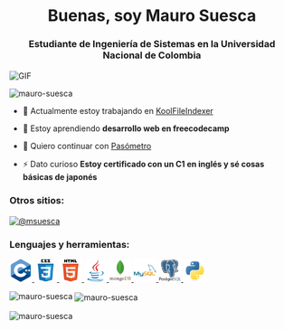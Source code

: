 <h1 align="center">Buenas, soy Mauro Suesca</h1>
<h3 align="center">Estudiante de Ingeniería de Sistemas en la Universidad Nacional de Colombia</h3>

<img align="center" alt="GIF" src="https://media1.giphy.com/media/v1.Y2lkPTc5MGI3NjExMmczMzlzbmh1c3N2YWVjc2RsaWphMDA1dWx1a3dubnd0MW5qaDNobCZlcD12MV9pbnRlcm5hbF9naWZfYnlfaWQmY3Q9cw/j0HjChGV0J44KrrlGv/giphy.gif" />

<p align="left"> <img src="https://komarev.com/ghpvc/?username=mauro-suesca&label=Visitas&color=0e75b6&style=flat" alt="mauro-suesca" /> </p>

- 🔭 Actualmente estoy trabajando en [KoolFileIndexer](https://github.com/Mauro-Suesca/KoolFileIndexer)

- 🌱 Estoy aprendiendo **desarrollo web en freecodecamp**

- 🔭 Quiero continuar con [Pasómetro](https://github.com/Mauro-Suesca/Pasometro)

- ⚡ Dato curioso **Estoy certificado con un C1 en inglés y sé cosas básicas de japonés**

<h3 align="left">Otros sitios:</h3>
<p align="left">
<a href="https://www.hackerrank.com/@msuesca" target="blank"><img align="center" src="https://raw.githubusercontent.com/rahuldkjain/github-profile-readme-generator/master/src/images/icons/Social/hackerrank.svg" alt="@msuesca" height="30" width="40" /></a>
</p>

<h3 align="left">Lenguajes y herramientas:</h3>
<p align="left"> <a href="https://www.w3schools.com/cpp/" target="_blank" rel="noreferrer"> <img src="https://raw.githubusercontent.com/devicons/devicon/master/icons/cplusplus/cplusplus-original.svg" alt="cplusplus" width="40" height="40"/> </a> <a href="https://www.w3schools.com/css/" target="_blank" rel="noreferrer"> <img src="https://raw.githubusercontent.com/devicons/devicon/master/icons/css3/css3-original-wordmark.svg" alt="css3" width="40" height="40"/> </a> <a href="https://www.w3.org/html/" target="_blank" rel="noreferrer"> <img src="https://raw.githubusercontent.com/devicons/devicon/master/icons/html5/html5-original-wordmark.svg" alt="html5" width="40" height="40"/> </a> <a href="https://www.java.com" target="_blank" rel="noreferrer"> <img src="https://raw.githubusercontent.com/devicons/devicon/master/icons/java/java-original.svg" alt="java" width="40" height="40"/> </a> <a href="https://www.mongodb.com/" target="_blank" rel="noreferrer"> <img src="https://raw.githubusercontent.com/devicons/devicon/master/icons/mongodb/mongodb-original-wordmark.svg" alt="mongodb" width="40" height="40"/> </a> <a href="https://www.mysql.com/" target="_blank" rel="noreferrer"> <img src="https://raw.githubusercontent.com/devicons/devicon/master/icons/mysql/mysql-original-wordmark.svg" alt="mysql" width="40" height="40"/> </a> <a href="https://www.postgresql.org" target="_blank" rel="noreferrer"> <img src="https://raw.githubusercontent.com/devicons/devicon/master/icons/postgresql/postgresql-original-wordmark.svg" alt="postgresql" width="40" height="40"/> </a> <a href="https://www.python.org" target="_blank" rel="noreferrer"> <img src="https://raw.githubusercontent.com/devicons/devicon/master/icons/python/python-original.svg" alt="python" width="40" height="40"/> </a> </p>

<p><img align="left" src="https://github-readme-stats.vercel.app/api/top-langs?username=mauro-suesca&show_icons=true&locale=es&layout=compact" alt="mauro-suesca" /></p>

<p>&nbsp;<img align="center" src="https://github-readme-stats.vercel.app/api?username=mauro-suesca&show_icons=true&locale=es" alt="mauro-suesca" /></p>

<p><img align="center" src="https://github-readme-streak-stats.herokuapp.com/?user=mauro-suesca&" alt="mauro-suesca" /></p>

